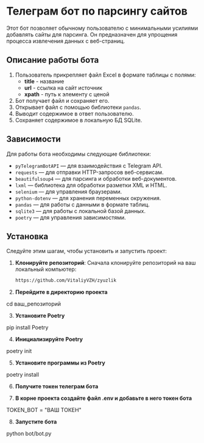 # Телеграм бот по парсингу сайтов

Этот бот позволяет обычному пользователю с минимальными усилиями добавлять сайты для парсинга. Он предназначен для упрощения процесса извлечения данных с веб-страниц.

## Описание работы бота

1. Пользователь прикрепляет файл Excel в формате таблицы с полями:
   - **title** - название
   - **url** - ссылка на сайт источник
   - **xpath** - путь к элементу с ценой
2. Бот получает файл и сохраняет его.
3. Открывает файл с помощью библиотеки `pandas`.
4. Выводит содержимое в ответ пользователю.
5. Сохраняет содержимое в локальную БД SQLite.

## Зависимости

Для работы бота необходимы следующие библиотеки:

- `pyTelegramBotAPI` — для взаимодействия с Telegram API.
- `requests` — для отправки HTTP-запросов веб-сервисам.
- `beautifulsoup4` — для парсинга и обработки веб-документов.
- `lxml` — библиотека для обработки разметки XML и HTML.
- `selenium` — для управления браузерами.
- `python-dotenv` — для хранения переменных окружения.
- `pandas` — для работы с данными в формате таблиц.
- `sqlite3` — для работы с локальной базой данных.
- `poetry` — для управления зависимостями.

## Установка

Следуйте этим шагам, чтобы установить и запустить проект:

1. **Клонируйте репозиторий**:
   Сначала клонируйте репозиторий на ваш локальный компьютер:
   ```bash
   https://github.com/VitaliyVZH/zyuzlik
   
2. **Перейдите в директорию проекта**
<p>cd ваш_репозиторий</p>

3. **Установите Poetry**
<p>pip install Poetry</p>

4. **Инициализируйте Poetry**
<p>poetry init</p>

5. **Установите программы из Poetry**
<p>poetry install</p>

6. **Получите токен телеграм бота**

7. **В корне проекта создайте файл .env и добавьте в него токен бота**
<p>TOKEN_BOT = "ВАШ ТОКЕН"</p>

8. **Запустите бота**
<p>python bot/bot.py</p>
